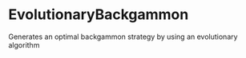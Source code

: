 EvolutionaryBackgammon
======================

Generates an optimal backgammon strategy by using an evolutionary algorithm